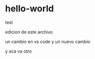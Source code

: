 # hello-world
test


edicion de este archivo

un cambio en vs code
y un nuevo cambio

y aca va otro
